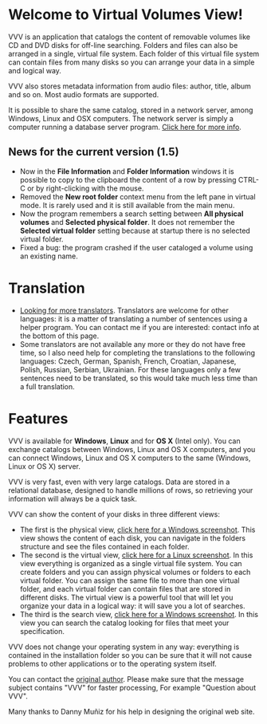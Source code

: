# Welcome to Virtual Volumes View!

VVV is an application that catalogs the content of removable volumes like CD and DVD disks for off-line searching. Folders and files can also be arranged in a single, virtual file system. Each folder of this virtual file system can contain files from many disks so you can arrange your data in a simple and logical way.

VVV also stores metadata information from audio files: author, title, album and so on. Most audio formats are supported.

It is possible to share the same catalog, stored in a network server, among Windows, Linux and OSX computers. The network server is simply a computer running a database server program. [Click here for more info](SERVER.md).

## News for the current version (1.5)

- Now in the **File Information** and **Folder Information** windows it is possible to copy to the clipboard the content of a row  by pressing CTRL-C or by right-clicking with the mouse.
- Removed the **New root folder** context menu from the left pane in virtual mode. It is rarely used and it is still available from the main menu.
- Now the program remembers a search setting between **All physical volumes** and **Selected physical folder**. It does not remember the **Selected virtual folder** setting because at startup there is no selected virtual folder.
- Fixed a bug: the program crashed if the user cataloged a volume using an existing name.

# Translation

- [Looking for more translators](TRANSLATE.md). Translators are welcome for other languages: it is a matter of translating a number of sentences using a helper program. You can contact me if you are interested: contact info at the bottom of this page.
- Some translators are not available any more or they do not have free time, so I also need help for completing the translations to the following languages: Czech, German, Spanish, French, Croatian, Japanese, Polish, Russian, Serbian, Ukrainian. For these languages only a few sentences need to be translated, so this would take much less time than a full translation.

# Features

VVV is available for **Windows**, **Linux** and for **OS X** (Intel only). You can exchange catalogs between Windows, Linux and OS X computers, and you can connect Windows, Linux and OS X computers to the same (Windows,  Linux or OS X) server.

VVV is very fast, even with very large catalogs. Data are stored in a relational database, designed to handle millions of rows, so retrieving your information will always be a quick task.

VVV can show the content of your disks in three different views:

- The first is the physical view, [click here for a Windows screenshot](vvv-physical-windows.gif). This view shows the content of each disk, you can navigate in the folders structure and see the files contained in each folder.
- The second is the virtual view, [click here for a Linux screenshot](vvv-virtual-linux.gif). In this view everything is organized as a single virtual file system. You can create folders and you can assign physical volumes or folders to each virtual folder. You can assign the same file to more than one virtual folder, and each virtual folder can contain files that are stored in different disks. The virtual view is a powerful tool that will let you organize your data in a logical way: it will save you a lot of searches.
- The third is the search view, [click here for a Windows screenshot](vvv-search-windows.gif). In this view you can search the catalog looking for files that meet your specification.

VVV does not change your operating system in any way: everything is contained in the installation folder so you can be sure that it will not cause problems to other applications or to the operating system itself.

You can contact the [original author](mailto:fsenore@ica-net.it). Please make sure that the message subject contains "VVV" for faster processing, For example "Question about VVV".

Many thanks to Danny Muñiz for his help in designing the original web site.

